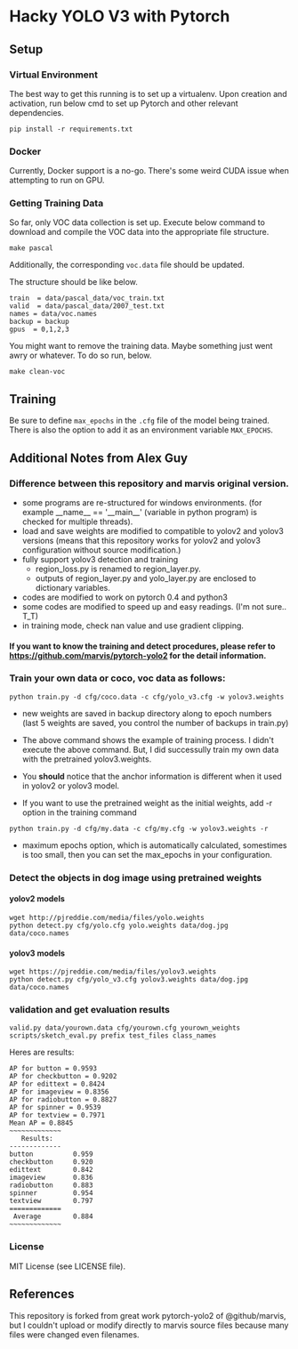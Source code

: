 # Hacky YOLO V3 with Pytorch

## Setup

### Virtual Environment

The best way to get this running is to set up a virtualenv. Upon creation and
activation, run below cmd to set up Pytorch and other relevant dependencies.

```
pip install -r requirements.txt
```

### Docker

Currently, Docker support is a no-go. There's some weird CUDA issue when
attempting to run on GPU.

### Getting Training Data

So far, only VOC data collection is set up. Execute below command to download
and compile the VOC data into the appropriate file structure.

```
make pascal
```

Additionally, the corresponding `voc.data` file should be updated.

The structure should be like below.

```
train  = data/pascal_data/voc_train.txt
valid  = data/pascal_data/2007_test.txt
names = data/voc.names
backup = backup
gpus  = 0,1,2,3
```

You might want to remove the training data. Maybe something just went awry or whatever. To do so run, below.

```
make clean-voc
```

## Training

Be sure to define `max_epochs` in the `.cfg` file of the model being trained. There is also the option to add it as an environment variable `MAX_EPOCHS`.

## Additional Notes from Alex Guy

### Difference between this repository and marvis original version.
* some programs are re-structured for windows environments.
(for example \_\_name\_\_ == '\_\_main\_\_' (variable in python program) is checked for multiple threads).
* load and save weights are modified to compatible to yolov2 and yolov3 versions
(means that this repository works for yolov2 and yolov3 configuration without source modification.)
* fully support yolov3 detection and training
   * region_loss.py is renamed to region_layer.py.
   * outputs of region_layer.py and yolo_layer.py are enclosed to dictionary variables.
* codes are modified to work on pytorch 0.4 and python3
* some codes are modified to speed up and easy readings. (I'm not sure.. T_T)
* in training mode, check nan value and use gradient clipping.

#### If you want to know the training and detect procedures, please refer to https://github.com/marvis/pytorch-yolo2 for the detail information.

### Train your own data or coco, voc data as follows:
```
python train.py -d cfg/coco.data -c cfg/yolo_v3.cfg -w yolov3.weights
```

* new weights are saved in backup directory along to epoch numbers (last 5 weights are saved, you control the number of backups in train.py)

* The above command shows the example of training process. I didn't execute the above command. But, I did successully train my own data with the pretrained yolov3.weights.

* You __should__ notice that the anchor information is different when it used in yolov2 or yolov3 model.

* If you want to use the pretrained weight as the initial weights, add -r option in the training command

```
python train.py -d cfg/my.data -c cfg/my.cfg -w yolov3.weights -r
```

* maximum epochs option, which is automatically calculated, somestimes is too small, then you can set the max_epochs in your configuration.

### Detect the objects in dog image using pretrained weights

#### yolov2 models
```
wget http://pjreddie.com/media/files/yolo.weights
python detect.py cfg/yolo.cfg yolo.weights data/dog.jpg data/coco.names
```

#### yolov3 models
```
wget https://pjreddie.com/media/files/yolov3.weights
python detect.py cfg/yolo_v3.cfg yolov3.weights data/dog.jpg data/coco.names
```

### validation and get evaluation results

```
valid.py data/yourown.data cfg/yourown.cfg yourown_weights
scripts/sketch_eval.py prefix test_files class_names
```

Heres are results:
```
AP for button = 0.9593
AP for checkbutton = 0.9202
AP for edittext = 0.8424
AP for imageview = 0.8356
AP for radiobutton = 0.8827
AP for spinner = 0.9539
AP for textview = 0.7971
Mean AP = 0.8845
~~~~~~~~~~~~~
   Results:
-------------
button          0.959
checkbutton     0.920
edittext        0.842
imageview       0.836
radiobutton     0.883
spinner         0.954
textview        0.797
=============
 Average        0.884
~~~~~~~~~~~~~
```

### License

MIT License (see LICENSE file).

## References

This repository is forked from great work pytorch-yolo2 of @github/marvis,
but I couldn't upload or modify directly to marvis source files because many files were changed even filenames.
